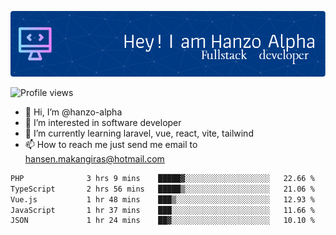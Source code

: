 ![Header](./github-header-image.png)

![Profile views](https://gpvc.arturio.dev/hanzo-alpha)

- 👋 Hi, I’m @hanzo-alpha
- 👀 I’m interested in software developer
- 🌱 I’m currently learning laravel, vue, react, vite, tailwind
- 📫 How to reach me just send me email to hansen.makangiras@hotmail.com 

<!---
hanzo-alpha/hanzo-alpha is a ✨ special ✨ repository because its `README.md` (this file) appears on your GitHub profile.
You can click the Preview link to take a look at your changes.
--->

<!--START_SECTION:waka-->

```txt
PHP              3 hrs 9 mins    █████▓░░░░░░░░░░░░░░░░░░░   22.66 %
TypeScript       2 hrs 56 mins   █████▒░░░░░░░░░░░░░░░░░░░   21.06 %
Vue.js           1 hr 48 mins    ███▒░░░░░░░░░░░░░░░░░░░░░   12.93 %
JavaScript       1 hr 37 mins    ███░░░░░░░░░░░░░░░░░░░░░░   11.66 %
JSON             1 hr 24 mins    ██▓░░░░░░░░░░░░░░░░░░░░░░   10.10 %
```

<!--END_SECTION:waka-->
